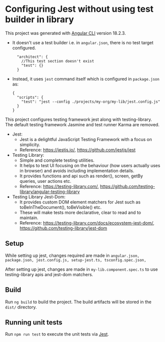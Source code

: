 # Configuring Jest without using test builder in library

This project was generated with [Angular CLI](https://github.com/angular/angular-cli) version 18.2.3.
- It doesn't use a test builder i.e. in `angular.json`, there is no test target configured.
  ```
    "architect": {
      //This test section doesn't exist
      "test": {}
    }
  ```
- Instead, it uses `jest` command itself which is configured in `package.json` as:
  ```
  {
    "scripts": {
      "test": "jest --config ./projects/my-org/my-lib/jest.config.js"
    }
  }
  ```

This project configures testing framework jest along with testing-library. The default testing framework Jasmine and test runner Karma are removed.
- Jest:
  - Jest is a delightful JavaScript Testing Framework with a focus on simplicity.
  - Reference: https://jestjs.io/, https://github.com/jestjs/jest
- Testing Library:
  - Simple and complete testing utilities.
  - It helps to test UI focusing on the behaviour (how users actually uses in browser) and avoids including implementation details.
  - It provides functions and api such as render(), screen, getBy queries, user actions etc.
  - Reference: https://testing-library.com/, https://github.com/testing-library/angular-testing-library
- Testing Library Jest-Dom:
  - It provides custom DOM element matchers for Jest such as toBeInTheDocument(), toBeVisible() etc.
  - These will make tests more declarative, clear to read and to maintain.
  - Reference: https://testing-library.com/docs/ecosystem-jest-dom/, https://github.com/testing-library/jest-dom

## Setup
While setting up jest, changes required are made in `angular.json, package.json, jest.config.js, setup-jest.ts, tsconfig.spec.json,`

After setting up jest, changes are made in `my-lib.component.spec.ts` to use testing-library apis and jest-dom matchers.

## Build

Run `ng build` to build the project. The build artifacts will be stored in the `dist/` directory.

## Running unit tests

Run `npm run test` to execute the unit tests via [Jest](https://github.com/jestjs/jest).
